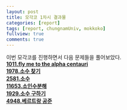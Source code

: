 ```yaml
---
layout: post
title: 모각코 1차시 결과물
categories: [report]
tags: [report, chungnamUniv, mokkoko]
fullview: true
comments: true
---
```


이번 모각코를 진행하면서 다음 문제들을 풀어보았다.<br>
**[1011.fly me to the alpha centauri](https://fault2000.github.io/algorithm/2021/12/30/baekjoon-1011.html)**<br>
**[1978.소수 찾기](https://fault2000.github.io/algorithm/2021/12/31/baekjoon-1978.html)**<br>
**[2581.소수](https://fault2000.github.io/algorithm/2021/12/31/baekjoon-2581.html)**<br>
**[11653.소인수분해](https://fault2000.github.io/algorithm/2021/12/31/baekjoon-11653.html)**<br>
**[1929.소수 구하기](https://fault2000.github.io/algorithm/2021/12/31/baekjoon-1929.html)**<br>
**[4948.베르트랑 공준](https://fault2000.github.io/algorithm/2021/12/31/baekjoon-4948.html)**